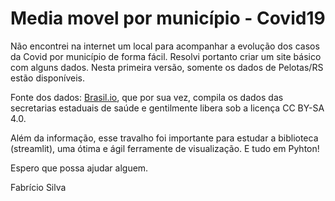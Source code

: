 # Media movel por município - Covid19

Não encontrei na internet um local para acompanhar a evolução dos casos da Covid por município de forma fácil. Resolvi portanto criar um site básico com alguns dados. Nesta primeira versão, somente os dados de Pelotas/RS estão disponíveis.

Fonte dos dados: [Brasil.io](https://brasil.io/dataset/covid19/caso_full), que por sua vez, compila os dados das secretarias estaduais de saúde e gentilmente libera sob a licença CC BY-SA 4.0. 

Além da informação, esse travalho foi importante para estudar a biblioteca (streamlit), uma ótima e ágil ferramente de visualização. E tudo em Pyhton!

Espero que possa ajudar alguem.

Fabrício Silva